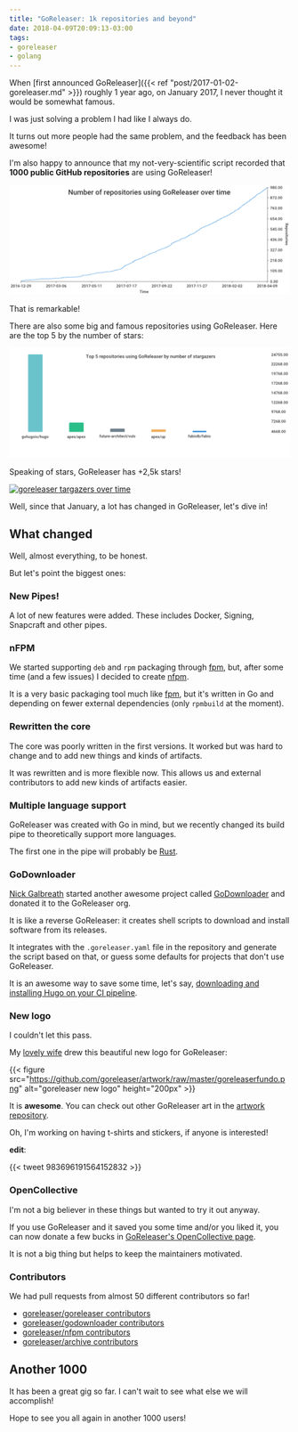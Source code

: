 ```yaml
---
title: "GoReleaser: 1k repositories and beyond"
date: 2018-04-09T20:09:13-03:00
tags:
- goreleaser
- golang
---
```


When [first announced GoReleaser]({{< ref "post/2017-01-02-goreleaser.md" >}})
roughly 1 year ago, on January 2017, I never thought it would be somewhat
famous.

I was just solving a problem I had like I always do.

It turns out more people had the same problem, and the feedback has been
awesome!

I'm also happy to announce that my not-very-scientific script recorded that
**1000 public GitHub repositories** are using GoReleaser!

![reposistories using GoReleaser over time](https://raw.githubusercontent.com/caarlos0/goreleaser-users/master/repos.png)

That is remarkable!

There are also some big and famous repositories using GoReleaser. Here are
the top 5 by the number of stars:

![top 5 repositories using goreleaser](https://raw.githubusercontent.com/caarlos0/goreleaser-users/master/stars.png)

Speaking of stars, GoReleaser has +2,5k stars!

[![goreleaser targazers over time](https://starcharts.herokuapp.com/goreleaser/goreleaser.svg)](https://starcharts.herokuapp.com/goreleaser/goreleaser)

Well, since that January, a lot has changed in GoReleaser, let's dive in!

## What changed

Well, almost everything, to be honest.

But let's point the biggest ones:

### New Pipes!

A lot of new features were added.
These includes Docker, Signing, Snapcraft and other pipes.

### nFPM

We started supporting `deb` and `rpm` packaging through [fpm], but, after
some time (and a few issues) I decided to create [nfpm].

It is a very basic packaging tool much like [fpm], but it's written in Go
and depending on fewer external dependencies (only `rpmbuild` at the moment).

### Rewritten the core

The core was poorly written in the first versions. It worked but was hard
to change and to add new things and kinds of artifacts.

It was rewritten and is more flexible now. This allows us and
external contributors to add new kinds of artifacts easier.

### Multiple language support

GoReleaser was created with Go in mind, but we recently changed its build
pipe to theoretically support more languages.

The first one in the pipe will probably be
[Rust](https://github.com/goreleaser/goreleaser/pull/520).

### GoDownloader

[Nick Galbreath][client9] started another awesome project called [GoDownloader]
and donated it to the GoReleaser org.

It is like a reverse GoReleaser: it creates shell scripts to download and
install software from its releases.

It integrates with the `.goreleaser.yaml` file in the repository and generate
the script based on that, or guess some defaults for projects that don't
use GoReleaser.

It is an awesome way to save some time, let's say,
[downloading and installing Hugo on your CI pipeline](https://github.com/caarlos0/carlosbecker.com/blob/master/Makefile).

### New logo

I couldn't let this pass.

My [lovely wife][carine] drew this beautiful new logo for GoReleaser:

{{< figure src="https://github.com/goreleaser/artwork/raw/master/goreleaserfundo.png" alt="goreleaser new logo" height="200px" >}}

It is **awesome**. You can check out other GoReleaser art in the
[artwork repository](https://github.com/goreleaser/artwork).

Oh, I'm working on having t-shirts and stickers, if anyone is interested!

**edit**:

{{< tweet 983696191564152832 >}}

### OpenCollective

I'm not a big believer in these things but wanted to try it out anyway.

If you use GoReleaser and it saved you some time and/or you liked it,
you can now donate a few bucks in
[GoReleaser's OpenCollective page](https://opencollective.com/goreleaser).

It is not a big thing but helps to keep the maintainers motivated.

### Contributors

We had pull requests from almost 50 different contributors so far!

- [goreleaser/goreleaser contributors](https://github.com/goreleaser/goreleaser/graphs/contributors)
- [goreleaser/godownloader contributors](https://github.com/goreleaser/godownloader/graphs/contributors)
- [goreleaser/nfpm contributors](https://github.com/goreleaser/nfpm/graphs/contributors)
- [goreleaser/archive contributors](https://github.com/goreleaser/archive/graphs/contributors)

## Another 1000

It has been a great gig so far. I can't wait to see what else we will
accomplish!

Hope to see you all again in another 1000 users!

[carine]: https://twitter.com/carinemeyer
[fpm]: https://github.com/jordansissel/fpm
[nfpm]: https://github.com/goreleaser/nfpm
[client9]: https://github.com/client9
[godownloader]: https://github.com/goreleaser/godownloader
